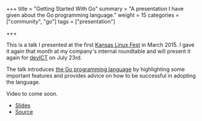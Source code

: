 +++
title = "Getting Started With Go"
summary = "A presentation I have given about the Go programming language."
weight = 15
categories = ["community", "go"]
tags = ["presentation"]

+++

This is a talk I presented at the first [Kansas Linux Fest][klf] in March 2015.
I gave it again that month at my company's internal roundtable and will present
it again for [devICT][devict] on July 23rd.

The talk introduces [the Go programming language][go] by highlighting some
important features and provides advice on how to be successful in adopting the
language.

Video to come soon.

* [Slides][slides]
* [Source][source]

[go]: http://golang.org/
[klf]: http://lanyrd.com/2015/klf15/
[devict]: /portfolio/devict.html
[source]: https://github.com/jcbwlkr/gettingstartedwithgo
[slides]: https://github.com/jcbwlkr/gettingstartedwithgo/raw/master/slides.pdf
